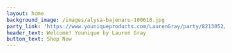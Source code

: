 ```yaml
---
layout: home
background_image: /images/alysa-bajenaru-100618.jpg
party_link: 'https://www.youniqueproducts.com/LaurenGray/party/8213052/view?vh=1'
header_text: Welcome! Younique by Lauren Gray
button_text: Shop Now
---
```

